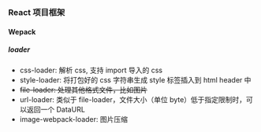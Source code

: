 ### React 项目框架

#### Wepack

##### loader

- css-loader: 解析 css, 支持 import 导入的 css
- style-loader: 将打包好的 css 字符串生成 style 标签插入到 html header 中
- ~~file-loader: 处理其他格式文件，比如图片~~
- url-loader: 类似于 file-loader，文件大小（单位 byte）低于指定限制时，可以返回一个 DataURL
- image-webpack-loader: 图片压缩
